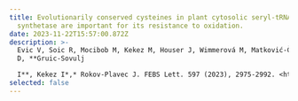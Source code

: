 ```yaml
---
title: Evolutionarily conserved cysteines in plant cytosolic seryl-tRNA
  synthetase are important for its resistance to oxidation.
date: 2023-11-22T15:57:00.872Z
description: >-
  Evic V, Soic R, Mocibob M, Kekez M, Houser J, Wimmerová M, Matković-Čalogović
  D, **Gruic-Sovulj

  I**, Kekez I*,* Rokov-Plavec J. FEBS Lett. 597 (2023), 2975-2992. <https://pubmed.ncbi.nlm.nih.gov/37804069/>
selected: false
---
```

